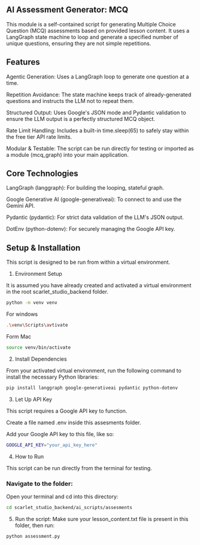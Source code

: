 ## AI Assessment Generator: MCQ

This module is a self-contained script for generating Multiple Choice Question (MCQ) assessments based on provided lesson content. It uses a LangGraph state machine to loop and generate a specified number of unique questions, ensuring they are not simple repetitions.


## Features

Agentic Generation: Uses a LangGraph loop to generate one question at a time.

Repetition Avoidance: The state machine keeps track of already-generated questions and instructs the LLM not to repeat them.

Structured Output: Uses Google's JSON mode and Pydantic validation to ensure the LLM output is a perfectly structured MCQ object.

Rate Limit Handling: Includes a built-in time.sleep(65) to safely stay within the free tier API rate limits.

Modular & Testable: The script can be run directly for testing or imported as a module (mcq_graph) into your main application.

## Core Technologies

LangGraph (langgraph): For building the looping, stateful graph.

Google Generative AI (google-generativeai): To connect to and use the Gemini API.

Pydantic (pydantic): For strict data validation of the LLM's JSON output.

DotEnv (python-dotenv): For securely managing the Google API key.


##  Setup & Installation

This script is designed to be run from within a virtual environment.

1. Environment Setup

It is assumed you have already created and activated a virtual environment in the root scarlet_studio_backend folder.

```bash
python -m venv venv
```

For windows
```bash
.\venv\Scripts\avtivate
```

Form Mac
```bash
source venv/bin/activate
```


2. Install Dependencies

From your activated virtual environment, run the following command to install the necessary Python libraries:

```bash
pip install langgraph google-generativeai pydantic python-dotenv
```


3. Let Up API Key

This script requires a Google API key to function.

Create a file named .env inside this assesments folder.

Add your Google API key to this file, like so:
```bash
GOOGLE_API_KEY="your_api_key_here"
``` 


4. How to Run

This script can be run directly from the terminal for testing.

### Navigate to the folder:
Open your terminal and cd into this directory:

```bash
cd scarlet_studio_backend/ai_scripts/assesments
```


5. Run the script:
Make sure your lesson_content.txt file is present in this folder, then run:

```bash
python assessment.py
```